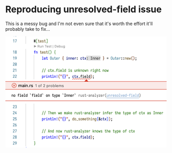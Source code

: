 # Reproducing unresolved-field issue

This is a messy bug and I'm not even sure that it's worth the effort it'll
probably take to fix...

![unresolved-field](how-it-breaks.png)
